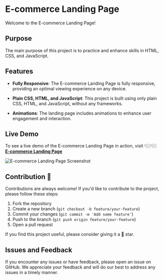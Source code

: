 # E-commerce Landing Page

Welcome to the E-commerce Landing Page!

## Purpose

The main purpose of this project is to practice and enhance skills in HTML, CSS, and JavaScript.

## Features

- **Fully Responsive**: The E-commerce Landing Page is fully responsive, providing an optimal viewing experience on any device.

- **Plain CSS, HTML, and JavaScript**: This project is built using only plain CSS, HTML, and JavaScript, without any frameworks.

- **Animations**: The landing page includes animations to enhance user engagement and interaction.

## Live Demo

To see a live demo of the E-commerce Landing Page in action, visit 👇🏼👇🏼  
**[E-commerce Landing Page](https://ecommerselandingversionpage1ui.netlify.app/)**

![E-commerce Landing Page Screenshot](ecommerceLanding.png)  <!-- Add screenshot if available -->

## Contribution 🤝

Contributions are always welcome! If you'd like to contribute to the project, please follow these steps:

1. Fork the repository
2. Create a new branch (`git checkout -b feature/your-feature`)
3. Commit your changes (`git commit -m 'Add some feature'`)
4. Push to the branch (`git push origin feature/your-feature`)
5. Open a pull request

If you find this project useful, please consider giving it a 🌟 star.

## Issues and Feedback

If you encounter any issues or have feedback, please open an issue on GitHub. We appreciate your feedback and will do our best to address any issues in a timely manner.
